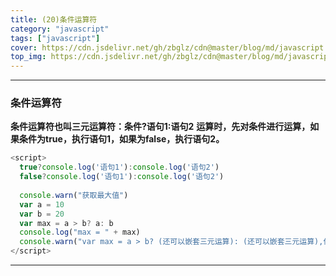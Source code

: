```yaml
---
title: (20)条件运算符
category: "javascript"
tags: ["javascript"]
cover: https://cdn.jsdelivr.net/gh/zbglz/cdn@master/blog/md/javascript.svg
top_img: https://cdn.jsdelivr.net/gh/zbglz/cdn@master/blog/md/javascript.svg
---
```


***

### 条件运算符


**条件运算符也叫三元运算符：条件?语句1:语句2**
**运算时，先对条件进行运算，如果条件为true，执行语句1，如果为false，执行语句2。**


```js js
<script>
  true?console.log('语句1'):console.log('语句2')
  false?console.log('语句1'):console.log('语句2')
  
  console.warn("获取最大值")
  var a = 10
  var b = 20
  var max = a > b? a: b
  console.log("max = " + max)
  console.warn("var max = a > b? (还可以嵌套三元运算): (还可以嵌套三元运算),但不推荐这么写,不利于阅读。")
</script>
```


***